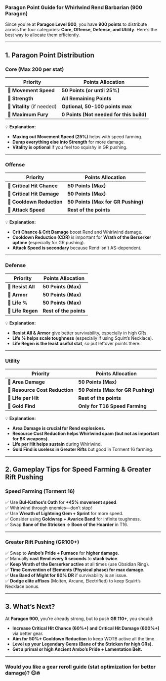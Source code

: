 ### **Paragon Point Guide for Whirlwind Rend Barbarian (900 Paragon)**
Since you're at **Paragon Level 900**, you have **900 points** to distribute across the four categories: **Core, Offense, Defense, and Utility**. Here’s the best way to allocate them efficiently.

---

## **1. Paragon Point Distribution**
### **Core (Max 200 per stat)**
| **Priority** | **Points Allocation** |
|-------------|----------------------|
| 🥇 **Movement Speed** | **50 Points (or until 25%)** |
| 🥈 **Strength** | **All Remaining Points** |
| 🥉 **Vitality** (if needed) | **Optional, 50-100 points max** |
| 🎯 **Maximum Fury** | **0 Points (Not needed for this build)** |

💡 **Explanation:**  
- **Maxing out Movement Speed (25%)** helps with speed farming.  
- **Dump everything else into Strength** for more damage.  
- **Vitality is optional** if you feel too squishy in GR pushing.

---

### **Offense**
| **Priority** | **Points Allocation** |
|-------------|----------------------|
| 🥇 **Critical Hit Chance** | **50 Points (Max)** |
| 🥈 **Critical Hit Damage** | **50 Points (Max)** |
| 🥉 **Cooldown Reduction** | **50 Points (Max for GR Pushing)** |
| 🏅 **Attack Speed** | **Rest of the points** |

💡 **Explanation:**  
- **Crit Chance & Crit Damage** boost Rend and Whirlwind damage.  
- **Cooldown Reduction (CDR)** is important for **Wrath of the Berserker uptime** (especially for GR pushing).  
- **Attack Speed is secondary** because Rend isn't AS-dependent.

---

### **Defense**
| **Priority** | **Points Allocation** |
|-------------|----------------------|
| 🥇 **Resist All** | **50 Points (Max)** |
| 🥈 **Armor** | **50 Points (Max)** |
| 🥉 **Life %** | **50 Points (Max)** |
| 🏅 **Life Regen** | **Rest of the points** |

💡 **Explanation:**  
- **Resist All & Armor** give better survivability, especially in high GRs.  
- **Life % helps scale toughness** (especially if using Squirt’s Necklace).  
- **Life Regen is the least useful stat**, so put leftover points there.

---

### **Utility**
| **Priority** | **Points Allocation** |
|-------------|----------------------|
| 🥇 **Area Damage** | **50 Points (Max)** |
| 🥈 **Resource Cost Reduction** | **50 Points (Max for GR Pushing)** |
| 🥉 **Life per Hit** | **Rest of the points** |
| 🏅 **Gold Find** | **Only for T16 Speed Farming** |

💡 **Explanation:**  
- **Area Damage is crucial for Rend explosions.**  
- **Resource Cost Reduction helps Whirlwind spam (but not as important for BK weapons).**  
- **Life per Hit helps sustain** during Whirlwind.  
- **Gold Find is useless in Greater Rifts** but good in Torment 16 farming.

---

## **2. Gameplay Tips for Speed Farming & Greater Rift Pushing**
### **Speed Farming (Torment 16)**
✅ Use **Bul-Kathos’s Oath** for **+45% movement speed**.  
✅ Whirlwind through enemies—don’t stop!  
✅ Use **Wreath of Lightning Gem + Sprint** for more speed.  
✅ Consider using **Goldwrap + Avarice Band** for infinite toughness.  
✅ Swap **Bane of the Stricken → Boon of the Hoarder** in T16.

---

### **Greater Rift Pushing (GR100+)**
✅ Swap to **Ambo’s Pride + Furnace** for **higher damage**.  
✅ Manually **cast Rend every 5 seconds** to **stack twice**.  
✅ **Keep Wrath of the Berserker active** at all times (use Obsidian Ring).  
✅ **Time Convention of Elements (Physical phase) for max damage.**  
✅ **Use Band of Might for 80% DR** if survivability is an issue.  
✅ **Dodge elite affixes** (Molten, Arcane, Electrified) to keep Squirt’s Necklace bonus.  

---

## **3. What’s Next?**
At **Paragon 900**, you’re already strong, but to push **GR 110+**, you should:  
- **Increase Critical Hit Chance (60%+) and Critical Hit Damage (600%+)** via better gear.  
- **Aim for 50%+ Cooldown Reduction** to keep WOTB active all the time.  
- **Level up your Legendary Gems (Bane of the Stricken for high GRs).**  
- **Get a primal or high Ancient Ambo’s Pride + Lamentation Belt.**  

---

### **Would you like a gear reroll guide (stat optimization for better damage)?** 😊🔥